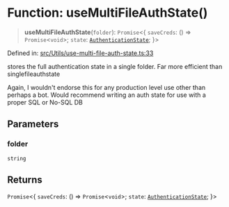 # Function: useMultiFileAuthState()

> **useMultiFileAuthState**(`folder`): `Promise`\<\{ `saveCreds`: () => `Promise`\<`void`\>; `state`: [`AuthenticationState`](../type-aliases/AuthenticationState.md); \}\>

Defined in: [src/Utils/use-multi-file-auth-state.ts:33](https://github.com/Fokusdotid/bail/blob/a029a4f9908cd3806112e8438f5a31dda1376b84/src/Utils/use-multi-file-auth-state.ts#L33)

stores the full authentication state in a single folder.
Far more efficient than singlefileauthstate

Again, I wouldn't endorse this for any production level use other than perhaps a bot.
Would recommend writing an auth state for use with a proper SQL or No-SQL DB

## Parameters

### folder

`string`

## Returns

`Promise`\<\{ `saveCreds`: () => `Promise`\<`void`\>; `state`: [`AuthenticationState`](../type-aliases/AuthenticationState.md); \}\>
